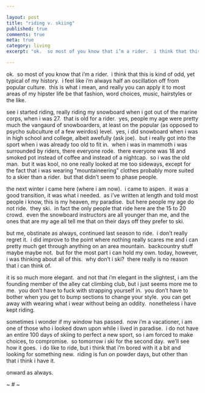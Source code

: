 ```yaml
---

layout: post
title: "riding v. skiing"
published: true
comments: true
meta: true
category: living
excerpt: "ok.  so most of you know that i’m a rider.  i think that this is kind of odd, yet typical of my history.  i feel like i’m always half an oscillation off from popular culture.  this is what i mean, and really you can apply it to most areas of my hipster life be that fashion, word choices, music, hairstyles or the like."

---
```


ok.  so most of you know that i’m a rider.  i think that this is kind of odd, yet typical of my history.  i feel like i’m always half an oscillation off from popular culture.  this is what i mean, and really you can apply it to most areas of my hipster life be that fashion, word choices, music, hairstyles or the like.

see i started riding, really riding my snowboard when i got out of the marine corps, when i was 27.  that is old for a rider.  yes, people my age were pretty much the vangaurd of snowboarders, at least on the popular (as opposed to psycho subculture of a few weirdos) level.  yes, i did snowboard when i was in high school and college, albeit awefully (ask joe).  but i really got into the sport when i was already too old to fit in.  when i was in mammoth i was surrounded by riders, there everyone rode.  there everyone was 18 and smoked pot instead of coffee and instead of a nightcap.  so i was the old man.  but it was kool, no one really looked at me too sideways, except for the fact that i was wearing "mountaineering" clothes probably more suited to a skier than a rider.  but that didn’t seem to phase people.

the next winter i came here (where i am now).  i came to aspen.  it was a good transition, it was what i needed.  as i’ve written at length and told most people i know, this is my heaven, my paradise.  but here people my age do not ride.  they ski.  in fact the only people that ride here are the 15 to 20 crowd.  even the snowboard instructors are all younger than me, and the ones that are my age all tell me that on their days off they prefer to ski.

but me, obstinate as always, continued last season to ride.  i don’t really regret it.  i did improve to the point where nothing really scares me and i can pretty much get through anything on an area mountain.  backcountry stuff maybe maybe not.  but for the most part i can hold my own. today, however, i was thinking about all of this.  why don’t i ski?  there really is no reason that i can think of.

it is so much more elegant.  and not that i’m elegant in the slightest, i am the founding member of the alley cat climbing club, but i just seems more me to me.  you don’t have to fuck with strapping yourself in.  you don’t have to bother when you get to bump sections to change your style.  you can get away with wearing what i wear without being an oddity.  nonetheless i have kept riding.

sometimes i wonder if my window has passed.  now i’m a vacationer, i am one of those who i looked down upon while i lived in paradise.  i do not have an entire 100 days of skiing to perfect a new sport, so i am forced to make choices, to compromise.  so tomorrow i ski for the second day.  we’ll see how it goes.  i do like to ride, but i think that i’m bored with it a bit and looking for something new.  riding is fun on powder days, but other than that i think i have it.  

onward as always.

~ # ~